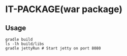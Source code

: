 IT-PACKAGE(war package)
===============================

## Usage
    gradle build 
    ls -lh build/libs
    gradle jettyRun # Start jetty on port 8080